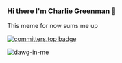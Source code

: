 ### Hi there I'm Charlie Greenman 👋

This meme for now sums me up

[![committers.top badge](https://user-badge.committers.top/worldwide/USERNAME.svg)](https://user-badge.committers.top/worldwide/USERNAME)

![dawg-in-me](https://github.com/CharlieGreenman/CharlieGreenman/assets/8540141/5dd58895-7d31-4d7d-ad24-198e3c439a91)
